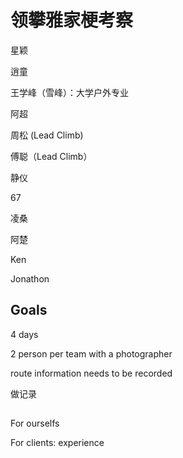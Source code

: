 # 领攀雅家梗考察

星颖

逍童

王学峰（雪峰）：大学户外专业

阿超

周松 (Lead Climb)

傅聪（Lead Climb）

静仪

67

凌桑

阿楚

Ken

Jonathon


## Goals

4 days
 
2 person per team with a photographer

route information needs to be recorded

做记录

## 

For ourselfs

For clients: experience